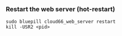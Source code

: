 


### Restart the web server (hot-restart)

	sudo bluepill cloud66_web_server restart
	kill -USR2 <pid>



